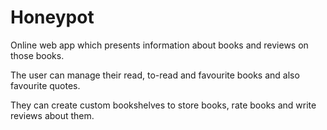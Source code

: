 # Honeypot

Online web app which presents information about books and reviews on those books.

The user can manage their read, to-read and favourite books and also favourite quotes.

They can create custom bookshelves to store books, rate books and write reviews about them.
